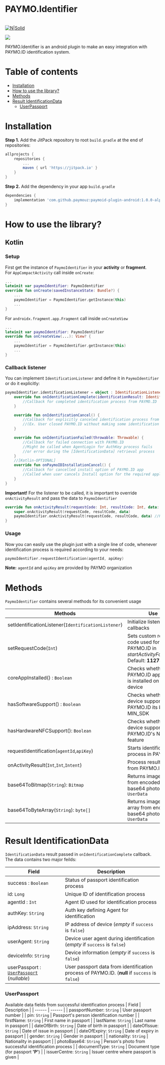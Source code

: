 # PAYMO.Identifier
\
[![N|Solid](https://paymo.uz/wp-content/themes/paymo/img/logo.svg)](https://paymo.uz)

[![](https://jitpack.io/v/paymouz/paymoid-plugin-android.svg)](https://jitpack.io/#paymouz/paymoid-plugin-android)

PAYMO.Identifier is an android plugin to make an easy integration with PAYMO&#46;ID identification system.

# Table of contents
- [Installation](#installation)
- [How to use the library?](#how-to-use-the-library)
- [Methods](#methods)
- [Result IdentificationData](#result-identificationdata)
    - [UserPassport](#userpassport)

# Installation
**Step 1.** Add the JitPack repository to root `build.gradle` at the end of repositories:
```gradle
allprojects {
    repositories {
        ...
        maven { url 'https://jitpack.io' }
    }
}
```
**Step 2.** Add the dependency in your app `build.gradle`
```gradle
dependencies {
    implementation 'com.github.paymouz:paymoid-plugin-android:1.0.0-alpha01'
}
```
# How to use the library?
## Kotlin
### Setup
First get the instance of `PaymoIdentifier` in your **activity** or **fragment**.\
For `AppCompactActivity` call inside `onCreate`:
```kotlin
...
lateinit var paymoIdentifier: PaymoIdentifier
override fun onCreate(savedInstanceState: Bundle?) {
    ...
    paymoIdentifier = PaymoIdentifier.getInstance(this)
    ...
}
```
For `androidx.fragment.app.Fragment`  call inside `onCreateView`
```kotlin
...
lateinit var paymoIdentifier: PaymoIdentifier
override fun onCreateView(...): View? {
    ...
    paymoIdentifier = PaymoIdentifier.getInstance(this)
    ...
}
```
### Callback listener
You can implement `IdentificationListener` and define it in `PaymoIdentifier` or do it explicitly:
```kotlin
paymoIdentifier.identificationListener = object : IdentificationListener {
    override fun onIdentificationComplete(identificationResult: IdentificationData) {
        //Callback for completed identification process from PAYMO.ID
    }

    override fun onIdentificationCancel() {
        //Callback for explicitly canceled identification process from PAYMO.ID
        //(Ex. User closed PAYMO.ID without making some identification steps)
    }

    override fun onIdentificationFailed(throwable: Throwable) {
        //Callback for failed connection with PAYMO.ID
        //Might be called when AgentLogin for AuthKey process fails
        //or error during the [IdentificationData] retrieval process
    }
    //[Kotlin-OPTIONAL]
    override fun onPaymoIDInstallationCancel() {
        //Callback for cancelled install option of PAYMO.ID app
        //Called when user cancels Install option for the required application
    }
}
```
**Important!** For the listener to be called, it is important to override `onActivityResult` and pass the data to `PaymoIdentifier`
```kotlin
override fun onActivityResult(requestCode: Int, resultCode: Int, data: Intent?) {
    super.onActivityResult(requestCode, resultCode, data)
    paymoIdentifier.onActivityResult(requestCode, resultCode, data) //Pass result data 
}
```
### Usage
Now you can easily use the plugin just with a single line of code, whenever identification process is required according to your needs:
```kotlin
paymoIdentifier.requestIdentification(agentId, apiKey)
```
**Note:** `agentId` and `apiKey` are provided by PAYMO organization    

# Methods
`PaymoIdentifier` contains several methods for its convenient usage

| Methods | Use |
| ------ | ------ |
| setIdentificationListener(`IdentificationListener`) |  Initialize listener for callbacks  |
| setRequestCode(`Int`) | Sets custom request code used for PAYMO&#46;ID in *startActivityForResult*. Default: **11273** |
| coreAppInstalled() : `Boolean` |  Checks whether PAYMO&#46;ID application is installed on the device  |
| hasSoftwareSupport() : `Boolean` | Checks whether device supports PAYMO&#46;ID its by MIN_SDK |
| hasHardwareNFCSupport(): `Boolean` | Checks whether device supports PAYMO&#46;ID's NFC feature |
| requestIdentification(`agentId`,`apiKey`) | Starts identification process in PAYMO&#46;ID |
| onActivityResult(`Int`,`Int`,`Intent`) | Process result data from PAYMO&#46;ID |
| base64ToBitmap(`String`): `Bitmap` | Returns image bitmap from encoded base64 photo in `UserData` |
| base64ToByteArray(`String`): `byte[]` | Returns image byte array from encoded base64 photo in `UserData` |

# Result IdentificationData
`IdentificationData` result passed in `onIdentificationComplete` callback. The data contains two major feilds:

| Field | Description |
| ------ | ------ |
| success : `Boolean` | Status of passport identification process |
| id: `Long` | Unique ID of identification process |
| agentId : `Int` | Agent ID used for identification process |
| authKey: `String` | Auth key defining Agent for identification   |
| ipAddress: `String` | IP address of device (*empty* if `success` is `false`) |
| userAgent: `String` | Device user agent during identification (*empty* if `success` is `false`) |
| deviceInfo: `String` | Device information (*empty* if `success` is `false`) |
| userPassport : [`UserPassport`](#userpassport) (*nullable*) | User passport data from identification process of PAYMO&#46;ID. (**null** if `success` is `false`) |

### UserPassport
Available data fields from successful identification process
| Field | Description |
| ------ | ------ |
| passportNumber: `String` | User passport number |
| pin: `String` | Passport's person identification number |
| firstName: `String` | First name in passport |
| lastName: `String` | Last name in passport |
| dateOfBirth: `String` | Date of birth in passport |
| dateOfIssue: `String` | Date of issue in passport |
| dateOfExpiry: `String` | Date of expiry in passport |
| gender: `String` | Gender in passport |
| nationality: `String` | Nationality in passport |
| photoBase64: `String` | Person's photo from successful identification process |
| documentType: `String` | Document type (for passport **'P'**) |
| issuerCentre: `String` | Issuer centre where passport is given |

